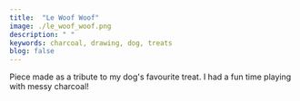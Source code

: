 ```yaml
---
title:  "Le Woof Woof"
image: ./le_woof_woof.png
description: " "
keywords: charcoal, drawing, dog, treats
blog: false
---
```

Piece made as a tribute to my dog's favourite treat. I had a fun time playing with messy charcoal!